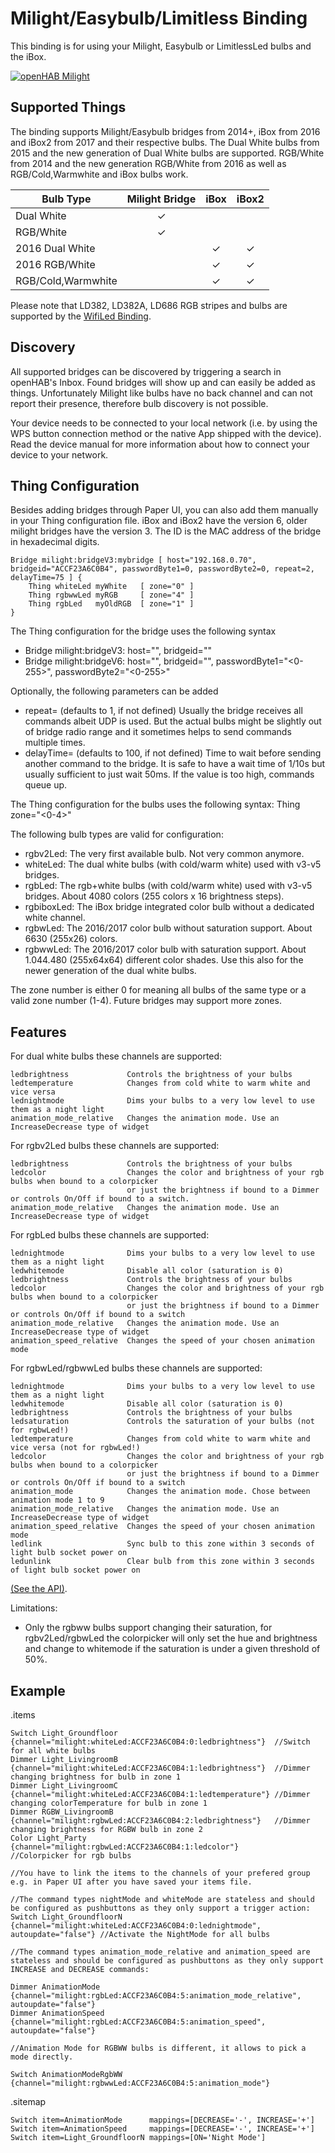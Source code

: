 # Milight/Easybulb/Limitless Binding

This binding is for using your Milight, Easybulb or LimitlessLed bulbs and the iBox.

[![openHAB Milight](https://img.youtube.com/vi/zNe9AkQbfmc/0.jpg)](https://www.youtube.com/watch?v=zNe9AkQbfmc)

## Supported Things

The binding supports Milight/Easybulb bridges from 2014+, iBox from 2016 and iBox2 from 2017 and their respective bulbs.
The Dual White bulbs from 2015 and the new generation of Dual White bulbs are supported.
RGB/White from 2014 and the new generation RGB/White from 2016 as well as RGB/Cold,Warmwhite and iBox bulbs work.

| Bulb Type          | Milight Bridge | iBox  | iBox2 |
|--------------------|:--------------:|:-----:|:-----:|
| Dual White         |       ✓        |       |       |
| RGB/White          |       ✓        |       |       |
| 2016 Dual White    |                |   ✓   |   ✓   |
| 2016 RGB/White     |                |   ✓   |   ✓   |
| RGB/Cold,Warmwhite |                |   ✓   |   ✓   |

Please note that LD382, LD382A, LD686 RGB stripes and bulbs are supported by the
[WifiLed Binding](https://www.openhab.org/addons/bindings/wifiled/).

## Discovery

All supported bridges can be discovered by triggering a search in openHAB's Inbox.
Found bridges will show up and can easily be added as things.
Unfortunately Milight like bulbs have no back channel and can not report their presence, therefore
bulb discovery is not possible.

Your device needs to be connected to your local network (i.e. by using the WPS button connection method or the native App shipped with the device).
Read the device manual for more information about how to connect your device to your network.

## Thing Configuration

Besides adding bridges through Paper UI, you can also add them manually in your Thing
configuration file.
iBox and iBox2 have the version 6, older milight bridges have the version 3.
The ID is the MAC address of the bridge in hexadecimal digits.

    Bridge milight:bridgeV3:mybridge [ host="192.168.0.70", bridgeid="ACCF23A6C0B4", passwordByte1=0, passwordByte2=0, repeat=2, delayTime=75 ] {
        Thing whiteLed myWhite   [ zone="0" ]
        Thing rgbwwLed myRGB     [ zone="4" ]
        Thing rgbLed   myOldRGB  [ zone="1" ]
    }

The Thing configuration for the bridge uses the following syntax

* Bridge milight:bridgeV3:<any name> host="<IP-Address of bridge>", bridgeid="<mac>"
* Bridge milight:bridgeV6:<any name> host="<IP-Address of bridge>", bridgeid="<mac>", passwordByte1="<0-255>", passwordByte2="<0-255>"
    
Optionally, the following parameters can be added

* repeat=<integer> (defaults to 1, if not defined)
  Usually the bridge receives all commands albeit UDP is used. But the actual bulbs might be slightly out of bridge radio range and it sometimes helps to send commands multiple times.
* delayTime=<integer for ms> (defaults to 100, if not defined)
  Time to wait before sending another command to the bridge. It is safe to have a wait time of 1/10s but usually sufficient to just wait 50ms. If the value is too high, commands queue up.


The Thing configuration for the bulbs uses the following syntax:
Thing <type of bulb> <any name> zone="<0-4>"

The following bulb types are valid for configuration:

*   rgbv2Led:   The very first available bulb. Not very common anymore.
*   whiteLed:   The dual white bulbs (with cold/warm white) used with v3-v5 bridges.
*   rgbLed:     The rgb+white bulbs (with cold/warm white) used with v3-v5 bridges. About 4080 colors (255 colors x 16 brightness steps).
*   rgbiboxLed: The iBox bridge integrated color bulb without a dedicated white channel.
*   rgbwLed:    The 2016/2017 color bulb without saturation support. About 6630 (255x26) colors.
*   rgbwwLed:   The 2016/2017 color bulb with saturation support. About 1.044.480 (255x64x64) different color shades. Use this also for the newer generation of the dual white bulbs.

The zone number is either 0 for meaning all bulbs of the same type or a valid zone number (1-4).
Future bridges may support more zones.

## Features

For dual white bulbs these channels are supported:

    ledbrightness             Controls the brightness of your bulbs
    ledtemperature            Changes from cold white to warm white and vice versa
    lednightmode              Dims your bulbs to a very low level to use them as a night light
    animation_mode_relative   Changes the animation mode. Use an IncreaseDecrease type of widget

For rgbv2Led bulbs these channels are supported:

    ledbrightness             Controls the brightness of your bulbs
    ledcolor                  Changes the color and brightness of your rgb bulbs when bound to a colorpicker
                              or just the brightness if bound to a Dimmer or controls On/Off if bound to a switch.
    animation_mode_relative   Changes the animation mode. Use an IncreaseDecrease type of widget

For rgbLed bulbs these channels are supported:

    lednightmode              Dims your bulbs to a very low level to use them as a night light
    ledwhitemode              Disable all color (saturation is 0)
    ledbrightness             Controls the brightness of your bulbs
    ledcolor                  Changes the color and brightness of your rgb bulbs when bound to a colorpicker
                              or just the brightness if bound to a Dimmer or controls On/Off if bound to a switch
    animation_mode_relative   Changes the animation mode. Use an IncreaseDecrease type of widget
    animation_speed_relative  Changes the speed of your chosen animation mode

For rgbwLed/rgbwwLed bulbs these channels are supported:

    lednightmode              Dims your bulbs to a very low level to use them as a night light
    ledwhitemode              Disable all color (saturation is 0)
    ledbrightness             Controls the brightness of your bulbs
    ledsaturation             Controls the saturation of your bulbs (not for rgbwLed!)
    ledtemperature            Changes from cold white to warm white and vice versa (not for rgbwLed!)
    ledcolor                  Changes the color and brightness of your rgb bulbs when bound to a colorpicker
                              or just the brightness if bound to a Dimmer or controls On/Off if bound to a switch
    animation_mode            Changes the animation mode. Chose between animation mode 1 to 9
    animation_mode_relative   Changes the animation mode. Use an IncreaseDecrease type of widget
    animation_speed_relative  Changes the speed of your chosen animation mode
    ledlink                   Sync bulb to this zone within 3 seconds of light bulb socket power on
    ledunlink                 Clear bulb from this zone within 3 seconds of light bulb socket power on

[(See the API)](http://www.limitlessled.com/dev/).

Limitations:

*   Only the rgbww bulbs support changing their saturation, for rgbv2Led/rgbwLed the colorpicker will only set the hue and brightness and change to whitemode if the saturation is under a given threshold of 50%.

## Example

.items

```
Switch Light_Groundfloor	{channel="milight:whiteLed:ACCF23A6C0B4:0:ledbrightness"}  //Switch for all white bulbs
Dimmer Light_LivingroomB	{channel="milight:whiteLed:ACCF23A6C0B4:1:ledbrightness"}  //Dimmer changing brightness for bulb in zone 1
Dimmer Light_LivingroomC	{channel="milight:whiteLed:ACCF23A6C0B4:1:ledtemperature"} //Dimmer changing colorTemperature for bulb in zone 1
Dimmer RGBW_LivingroomB		{channel="milight:rgbwLed:ACCF23A6C0B4:2:ledbrightness"}   //Dimmer changing brightness for RGBW bulb in zone 2
Color Light_Party           {channel="milight:rgbwLed:ACCF23A6C0B4:1:ledcolor"}        //Colorpicker for rgb bulbs

//You have to link the items to the channels of your prefered group e.g. in Paper UI after you have saved your items file.

//The command types nightMode and whiteMode are stateless and should be configured as pushbuttons as they only support a trigger action:
Switch Light_GroundfloorN	{channel="milight:whiteLed:ACCF23A6C0B4:0:lednightmode", autoupdate="false"} //Activate the NightMode for all bulbs

//The command types animation_mode_relative and animation_speed are stateless and should be configured as pushbuttons as they only support INCREASE and DECREASE commands:

Dimmer AnimationMode		{channel="milight:rgbLed:ACCF23A6C0B4:5:animation_mode_relative", autoupdate="false"}
Dimmer AnimationSpeed		{channel="milight:rgbLed:ACCF23A6C0B4:5:animation_speed", autoupdate="false"}

//Animation Mode for RGBWW bulbs is different, it allows to pick a mode directly.

Switch AnimationModeRgbWW	{channel="milight:rgbwwLed:ACCF23A6C0B4:5:animation_mode"}
```

.sitemap

```
Switch item=AnimationMode      mappings=[DECREASE='-', INCREASE='+']
Switch item=AnimationSpeed     mappings=[DECREASE='-', INCREASE='+']
Switch item=Light_GroundfloorN mappings=[ON='Night Mode']
```
